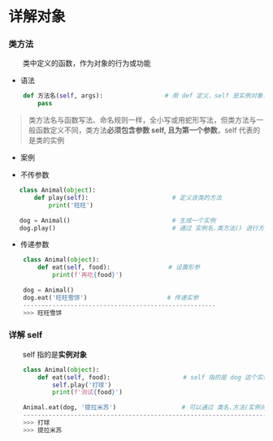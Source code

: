 # 详解对象
### 类方法
&emsp;&emsp;类中定义的函数，作为对象的行为或功能
*  语法


```python
    def 方法名(self, args):                 # 用 def 定义，self 是实例对象， args 是参数
        pass

```
> 类方法名与函数写法、命名规则一样，全小写或用蛇形写法，但类方法与一般函数定义不同，类方法**必须包含参数 self, 且为第一个参数**，self 代表的是类的实例

*  案例

  *  不传参数

 ```python
    class Animal(object):
        def play(self):                       # 定义该类的方法
            print('旺旺')
    
    dog = Animal()                            # 生成一个实例
    dog.play()                                # 通过 实例名.类方法() 进行方法调用

 ```

 *  传递参数
 
 ```python
     class Animal(object):
         def eat(self, food):                # 设置形参
             print(f'再吃{food}')
     
     dog = Animal()
     dog.eat('旺旺雪饼')                      # 传递实参
     -----------------------------------------------------
     >>> 旺旺雪饼
 ```

### 详解 self
&emsp;&emsp;self 指的是**实例对象**


```python
    class Animal(object):
        def eat(self, food):                    # self 指的是 dog 这个实例 
            self.play('打球')                    
            print(f'测试{food}')
            
    Animal.eat(dog, '提拉米苏')                  # 可以通过 类名.方法(实例对象, 实参) 调用方法
    -----------------------------------------------------------------------------------
    >>> 打球
    >>> 提拉米苏



```





